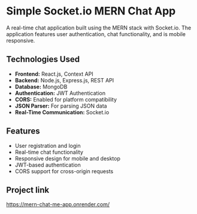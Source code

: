 # Simple Socket.io MERN Chat App

A real-time chat application built using the MERN stack with Socket.io. The application features user authentication, chat functionality, and is mobile responsive.

## Technologies Used

- **Frontend:** React.js, Context API
- **Backend:** Node.js, Express.js, REST API
- **Database:** MongoDB
- **Authentication:** JWT Authentication
- **CORS:** Enabled for platform compatibility
- **JSON Parser:** For parsing JSON data
- **Real-Time Communication:** Socket.io

## Features

- User registration and login
- Real-time chat functionality
- Responsive design for mobile and desktop
- JWT-based authentication
- CORS support for cross-origin requests

## Project link

 https://mern-chat-me-app.onrender.com/
